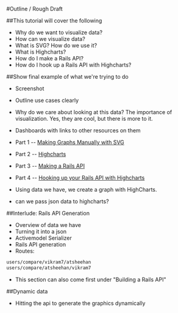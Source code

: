 #Outline / Rough Draft

##This tutorial will cover the following

* Why do we want to visualize data?
* How can we visualize data?
* What is SVG? How do we use it?
* What is Highcharts?
* How do I make a Rails API?
* How do I hook up a Rails API with Highcharts?

##Show final example of what we're trying to do

* Screenshot
* Outline use cases clearly
* Why do we care about looking at this data? The importance of visualization. Yes, they are cool, but there is more to it.
* Dashboards with links to other resources on them

* Part 1 -- [Making Graphs Manually with SVG](01-svg.md)
* Part 2 -- [Highcharts](02-highcharts.md)
* Part 3 -- [Making a Rails API](03-rails-api.md)
* Part 4 -- [Hooking up your Rails API with Highcharts](04-rails-api-highcharts.md)

* Using data we have, we create a graph with HighCharts.
* can we pass json data to highcharts?

##Interlude: Rails API Generation

* Overview of data we have
* Turning it into a json
* Activemodel Serializer
* Rails API generation
* Routes:

```html
users/compare/vikram7/atsheehan
users/compare/atsheehan/vikram7
```

* This section can also come first under "Building a Rails API"

##Dynamic data

* Hitting the api to generate the graphics dynamically
